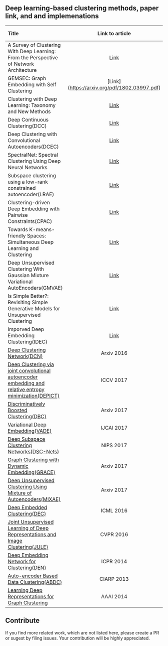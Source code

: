 ## Deep learning-based clustering methods, paper link, and and implemenations 

|    Title    |  Link to article  |  Conference/Journal name | Code |
|  :---------  | :------:  | :------: | :------: |
|  A Survey of Clustering With Deep Learning: From the Perspective of Network Architecture | [Link](https://ieeexplore.ieee.org/stamp/stamp.jsp?arnumber=8412085)  |  IEEE ACCESS 2018  |  |
|  GEMSEC: Graph Embedding with Self Clustering  | [Link] (https://arxiv.org/pdf/1802.03997.pdf) | Arxiv,2018  | [GitHub](https://github.com/benedekrozemberczki/GEMSEC) |
|  Clustering with Deep Learning: Taxonomy and New Methods | [Link](https://arxiv.org/pdf/1801.07648.pdf)  |  Arxiv, 2018 |  [GitHub](https://github.com/elieJalbout/Clustering-with-Deep-learning)  |
| Deep Continuous Clustering(DCC) | [Link](https://arxiv.org/pdf/1803.01449.pdf) | Arxiv, 2018 | [GitHub](https://github.com/shahsohil/DCC) |
| Deep Clustering with Convolutional Autoencoders(DCEC) | [Link](https://xifengguo.github.io/papers/ICONIP17-DCEC.pdf) | ICONIP'2018 | [GitHub](https://github.com/XifengGuo/DCEC) |
| SpectralNet: Spectral Clustering Using Deep Neural Networks | [Link](https://openreview.net/pdf?id=HJ_aoCyRZ) | ICLR'2018 | [GitHub](https://github.com/KlugerLab/SpectralNet) |
| Subspace clustering using a low-rank constrained autoencoder(LRAE) | [Link](https://www.sciencedirect.com/science/article/pii/S0020025517309659) | Information Sciences'2018 | N/A|
| Clustering-driven Deep Embedding with Pairwise Constraints(CPAC) | [Link](https://arxiv.org/pdf/1803.08457.pdf) | Arxiv'2018 |  [GitHub](https://github.com/sharonFogel/CPAC) |
|  Towards K-means-friendly Spaces: Simultaneous Deep Learning and Clustering | [Link](https://arxiv.org/pdf/1610.04794.pdf)  |  PMLR'2017  |  N/A  |
| Deep Unsupervised Clustering With Gaussian Mixture Variational AutoEncoders(GMVAE) | [Link](https://arxiv.org/pdf/1611.02648.pdf)| ICLR'2017 | [GitHub](https://github.com/Nat-D/GMVAE)| N/A |
|  Is Simple Better?: Revisiting Simple Generative Models for Unsupervised Clustering | [Link](https://ic.unicamp.br/~adin/downloads/pubs/AriasFigueroa2017a.pdf)  |  NIPS'2017 Workshop  |  [GitHub](https://github.com/jariasf/clustering-nips-2017)  |
|      Imporved Deep Embedding Clustering(IDEC) | [Link](https://www.ijcai.org/proceedings/2017/0243.pdf)   |   IJCAI'2017  |  [GitHub](https://github.com/XifengGuo/IDEC),[Pytorch]) |
| [Deep Clustering Network(DCN)](https://arxiv.org/pdf/1610.04794v1.pdf)  | Arxiv 2016 | [Theano](https://github.com/boyangumn/DCN-New) |
| [Deep Clustering via joint convolutional autoencoder embedding and relative entropy minimization(DEPICT)](https://arxiv.org/pdf/1704.06327.pdf) | ICCV 2017 |  [Theano](https://github.com/herandy/DEPICT) |
| [Discriminatively Boosted Clustering(DBC)](https://arxiv.org/pdf/1703.07980.pdf) | Arxiv 2017 | |
| [Variational Deep Embedding(VADE)](https://arxiv.org/pdf/1611.05148.pdf) | IJCAI 2017 |  [Keras](https://github.com/slim1017/VaDE) |
| [Deep Subspace Clustering Networks(DSC-Nets)](http://papers.nips.cc/paper/6608-deep-subspace-clustering-networks.pdf) | NIPS 2017 |[TensorFlow](https://github.com/panji1990/Deep-subspace-clustering-networks) |
| [Graph Clustering with Dynamic Embedding(GRACE)](https://arxiv.org/pdf/1712.08249.pdf) | Arxiv 2017 | |
| [Deep Unsupervised Clustering Using Mixture of Autoencoders(MIXAE)](https://arxiv.org/pdf/1712.07788.pdf) | Arxiv 2017 | |
|  [Deep Embedded Clustering(DEC)](http://proceedings.mlr.press/v48/xieb16.pdf) |   ICML 2016  | [Caffe](https://github.com/piiswrong/dec) [TensorFlow](https://github.com/danathughes/DeepEmbeddedClustering) |
| [Joint Unsupervised Learning of Deep Representations and Image Clustering(JULE)](https://arxiv.org/pdf/1604.03628.pdf) | CVPR 2016 |   [Torch](https://github.com/jwyang/JULE.torch) |
| [Deep Embedding Network for Clustering(DEN)](https://ieeexplore.ieee.org/document/6976982/) | ICPR 2014 | |
| [Auto-encoder Based Data Clustering(ABDC)](http://nlpr-web.ia.ac.cn/english/irds/People/lwang/M-MCG_EN/Publications/2013/CFS2013CIARP.pdf) | CIARP 2013 |  [Pytrorch](https://github.com/KellerJordan/Autoencoder-Clustering) |
| [Learning Deep Representations for Graph Clustering](https://www.aaai.org/ocs/index.php/AAAI/AAAI14/paper/viewFile/8527/8571) |  AAAI 2014 | [python](https://github.com/quinngroup/deep-representations-clustering) |

## Contribute
If you find more related work, which are not listed here, please create a PR or sugest by filing issues. Your contribution will be highly appreciated. 
